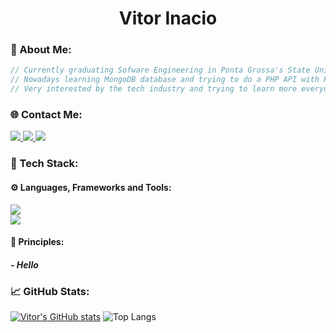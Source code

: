 <h1 align="center"> Vitor Inacio </h1>

### 👔  About Me:
```javascript
// Currently graduating Sofware Engineering in Ponta Grossa's State University!
// Nowadays learning MongoDB database and trying to do a PHP API with PostgreSQL.
// Very interested by the tech industry and trying to learn more everyday.
```

### 🌐  Contact Me:
<div align="left">
<a href="https://instagram.com/vitor.inaciob"> <img src="https://skillicons.dev/icons?i=instagram" /> </a>
<a href="https://www.linkedin.com/in/vitor-inacio-borges/"> <img src="https://skillicons.dev/icons?i=linkedin" /> </a>
<a href="mailto:vitorinacioborgesdev@gmail.com"> <img src="https://skillicons.dev/icons?i=gmail"/> </a>
</div>

### 💾 Tech Stack:
#### ⚙️ Languages, Frameworks and Tools:        
<div align="left">                                                                                           
  <img src="https://skillicons.dev/icons?i=java,js,nodejs,postman,github,linux" /> <br>                      
  <img src="https://skillicons.dev/icons?i=c,php,git,express,mongodb,postgresql" /> <br>                     
</div>

#### 🧩 Principles: 
##### - Hello

### 📈  GitHub Stats:
[![Vitor's GitHub stats](https://github-readme-stats.vercel.app/api?username=VitorInacioBorges&theme=dark)](https://github.com/anuraghazra/github-readme-stats)
![Top Langs](https://github-readme-stats.vercel.app/api/top-langs/?username=VitorInacioBorges&layout=compact&theme=dark)
